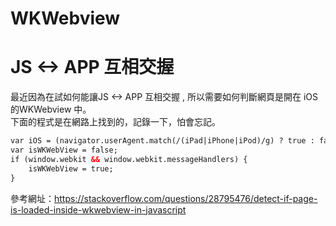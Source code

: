 
#
# WKWebview
#

# JS <-> APP 互相交握
最近因為在試如何能讓JS <-> APP 互相交握 , 所以需要如何判斷網頁是開在 iOS 的WKWebview 中。<br>
下面的程式是在網路上找到的，記錄一下，怕會忘記。<br>
```html
var iOS = (navigator.userAgent.match(/(iPad|iPhone|iPod)/g) ? true : false);
var isWKWebView = false;
if (window.webkit && window.webkit.messageHandlers) {
    isWKWebView = true;
}
```
參考網址：https://stackoverflow.com/questions/28795476/detect-if-page-is-loaded-inside-wkwebview-in-javascript
